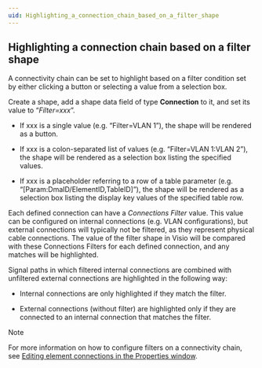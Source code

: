 ```yaml
---
uid: Highlighting_a_connection_chain_based_on_a_filter_shape
---
```


## Highlighting a connection chain based on a filter shape

A connectivity chain can be set to highlight based on a filter condition set by either clicking a button or selecting a value from a selection box.

Create a shape, add a shape data field of type **Connection** to it, and set its value to “*Filter=xxx*”.

- If xxx is a single value (e.g. “Filter=VLAN 1”), the shape will be rendered as a button.

- If xxx is a colon-separated list of values (e.g. “Filter=VLAN 1:VLAN 2”), the shape will be rendered as a selection box listing the specified values.

- If xxx is a placeholder referring to a row of a table parameter (e.g. “\[Param:DmaID/ElementID,TableID\]”), the shape will be rendered as a selection box listing the display key values of the specified table row.

Each defined connection can have a *Connections Filter* value. This value can be configured on internal connections (e.g. VLAN configurations), but external connections will typically not be filtered, as they represent physical cable connections. The value of the filter shape in Visio will be compared with these Connections Filters for each defined connection, and any matches will be highlighted.

Signal paths in which filtered internal connections are combined with unfiltered external connections are highlighted in the following way:

- Internal connections are only highlighted if they match the filter.

- External connections (without filter) are highlighted only if they are connected to an internal connection that matches the filter.

> [!NOTE]
> For more information on how to configure filters on a connectivity chain, see [Editing element connections in the Properties window](xref:Editing_element_connections_in_the_Properties_window).
>
